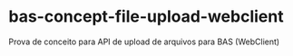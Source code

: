 # bas-concept-file-upload-webclient
Prova de conceito para API de upload de arquivos para BAS (WebClient)
